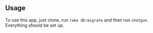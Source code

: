 ## Usage

To use this app, just clone, run `rake db:migrate` and then run `shotgun`.
Everything should be set up.